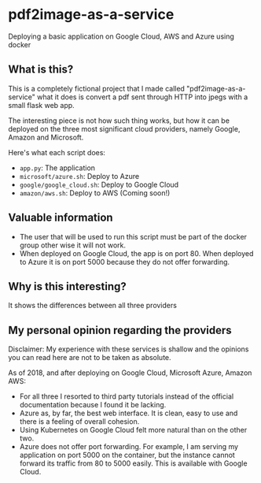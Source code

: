 # pdf2image-as-a-service
Deploying a basic application on Google Cloud, AWS and Azure using docker

## What is this?

This is a completely fictional project that I made called "pdf2image-as-a-service" what it does is convert a pdf sent through HTTP into jpegs with a small flask web app.

The interesting piece is not how such thing works, but how it can be deployed on the three most significant cloud providers, namely Google, Amazon and Microsoft.

Here's what each script does:

- `app.py`: The application
- `microsoft/azure.sh`: Deploy to Azure
- `google/google_cloud.sh`: Deploy to Google Cloud
- `amazon/aws.sh`: Deploy to AWS (Coming soon!)

## Valuable information

- The user that will be used to run this script must be part of the docker group other wise it will not work.
- When deployed on Google Cloud, the app is on port 80. When deployed to Azure it is on port 5000 because they do not offer forwarding.

## Why is this interesting?

It shows the differences between all three providers

## My personal opinion regarding the providers

Disclaimer: My experience with these services is shallow and the opinions you can read here are not to be taken as absolute. 

As of 2018, and after deploying on Google Cloud, Microsoft Azure, Amazon AWS:

- For all three I resorted to third party tutorials instead of the official documentation because I found it be lacking.
- Azure as, by far, the best web interface. It is clean, easy to use and there is a feeling of overall cohesion.
- Using Kubernetes on Google Cloud felt more natural than on the other two.
- Azure does not offer port forwarding. For example, I am serving my application on port 5000 on the container, but the instance cannot forward its traffic from 80 to 5000 easily. This is available with Google Cloud.